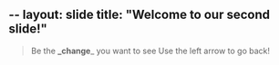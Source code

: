 --
layout: slide
title: "Welcome to our second slide!"
---
>Be the **_change**_ you want to see
Use the left arrow to go back!
